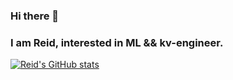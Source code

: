 ### Hi there 👋
### I am Reid, interested in ML && kv-engineer.
<!--
**Reid00/Reid00** is a ✨ _special_ ✨ repository because its `README.md` (this file) appears on your GitHub profile.

Here are some ideas to get you started:

- 🔭 I’m currently working on ...
- 🌱 I’m currently learning ...
- 👯 I’m looking to collaborate on ...
- 🤔 I’m looking for help with ...
- 💬 Ask me about ...
- 📫 How to reach me: ...
- 😄 Pronouns: ...
- ⚡ Fun fact: ...
-->

[![Reid's GitHub stats](https://github-readme-stats.vercel.app/api?username=Reid00)](https://github.com/Reid00/github-readme-stats)

